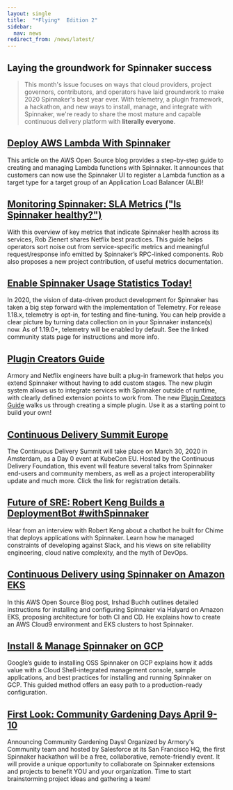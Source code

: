 ```yaml
---
layout: single
title:  "*Flying*  Edition 2"
sidebar:
  nav: news
redirect_from: /news/latest/
---
```

## Laying the groundwork for Spinnaker success
> This month's issue focuses on ways that cloud providers, project governors, contributors, and operators have laid groundwork to make 2020 Spinnaker's best year ever. With telemetry, a plugin framework, a hackathon, and new ways to install, manage, and integrate with Spinnaker, we're ready to share the most mature and capable continuous delivery platform with **literally everyone**.


## [Deploy AWS Lambda With Spinnaker](https://aws.amazon.com/blogs/opensource/how-to-integrate-aws-lambda-with-spinnaker/)

This article on the AWS Open Source blog provides a step-by-step guide to creating and managing Lambda functions with Spinnaker. It announces that customers can now use the Spinnaker UI to register a Lambda function as a target type for a target group of an Application Load Balancer (ALB)!


## [Monitoring Spinnaker: SLA Metrics ("Is Spinnaker healthy?")](https://blog.spinnaker.io/monitoring-spinnaker-sla-metrics-a408754f6b7b)

With this overview of key metrics that indicate Spinnaker health across its services, Rob Zienert shares Netflix best practices. This guide helps operators sort noise out from service-specific metrics and meaningful request/response info emitted by Spinnaker’s RPC-linked components. Rob also proposes a new project contribution, of useful metrics documentation.


## [Enable Spinnaker Usage Statistics Today!](https://www.spinnaker.io/community/stats/)

In 2020, the vision of data-driven product development for Spinnaker has taken a big step forward with the implementation of Telemetry. For release 1.18.x, telemetry is opt-in, for testing and fine-tuning. You can help provide a clear picture by turning data collection on in your Spinnaker instance(s) now. As of 1.19.0+, telemetry will be enabled by default. See the linked community stats page for instructions and more info.


## [Plugin Creators Guide](https://www.spinnaker.io/guides/developer/plugin-creators/overview/)

Armory and Netflix engineers have built a plug-in framework that helps you extend Spinnaker without having to add custom stages. The new plugin system allows us to integrate services with Spinnaker outside of runtime, with clearly defined extension points to work from. The new [Plugin Creators Guide](/guides/developer/plugin-creators/overview/) walks us through creating a simple plugin. Use it as a starting point to build your own!


## [Continuous Delivery Summit Europe](https://events.linuxfoundation.org/kubecon-cloudnativecon-europe/program/colocated-events/#continuous-delivery-summit)

The Continuous Delivery Summit will take place on March 30, 2020 in Amsterdam, as a Day 0 event at KubeCon EU. Hosted by the Continuous Delivery Foundation, this event will feature several talks from Spinnaker end-users and community members, as well as a project interoperability update and much more. Click the link for registration details.


## [Future of SRE: Robert Keng Builds a DeploymentBot #withSpinnaker](https://blog.spinnaker.io/future-of-sre-robert-keng-builds-a-deploybot-withspinnaker-70ff3e37c56a)

Hear from an interview with Robert Keng about a chatbot he built for Chime that deploys applications with Spinnaker. Learn how he managed constraints of developing against Slack, and his views on site reliability engineering, cloud native complexity, and the myth of DevOps.


## [Continuous Delivery using Spinnaker on Amazon EKS](https://aws.amazon.com/blogs/opensource/continuous-delivery-spinnaker-amazon-eks/)

In this AWS Open Source Blog post, Irshad Buchh outlines detailed instructions for installing and configuring Spinnaker via Halyard on Amazon EKS, proposing architecture for both CI and CD. He explains how to create an AWS Cloud9 environment and EKS clusters to host Spinnaker.

## [Install & Manage Spinnaker on GCP](https://cloud.google.com/docs/ci-cd/spinnaker/spinnaker-for-gcp)

Google’s guide to installing OSS Spinnaker on GCP explains how it adds value with a Cloud Shell-integrated management console, sample applications, and best practices for installing and running Spinnaker on GCP. This guided method offers an easy path to a production-ready configuration.


## [First Look: Community Gardening Days April 9-10](https://www.armory.io/blog/first-spinnaker-community-gardening-days-april-9-10-salesforce/)
Announcing Community Gardening Days! Organized by Armory's Community team and hosted by Salesforce at its San Francisco HQ, the first Spinnaker hackathon will be a free, collaborative, remote-friendly event. It will provide a unique opportunity to collaborate on Spinnaker extensions and projects to benefit YOU and your organization. Time to start brainstorming project ideas and gathering a team!
